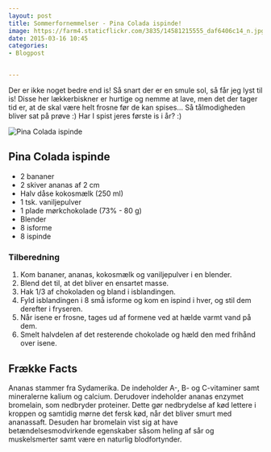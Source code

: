 ```yaml
---
layout: post
title: Sommerfornemmelser - Pina Colada ispinde!
image: https://farm4.staticflickr.com/3835/14581215555_daf6406c14_n.jpg
date: 2015-03-16 10:45
categories:
- Blogpost


---
```


Der er ikke noget bedre end is! Så snart der er en smule sol, så får jeg lyst til is! Disse her lækkerbiskner er hurtige og nemme at lave, men det der tager tid er, at de skal være helt frosne før de kan spises... Så tålmodigheden bliver sat på prøve :) Har I spist jeres første is i år? :)





![Pina Colada ispinde](https://farm4.staticflickr.com/3835/14581215555_daf6406c14_z.jpg)

## Pina Colada ispinde
- 2 bananer
- 2 skiver ananas af 2 cm
- Halv dåse kokosmælk (250 ml)
- 1 tsk. vaniljepulver
- 1 plade mørkchokolade (73% - 80 g)
- Blender
- 8 isforme
- 8 ispinde



### Tilberedning
1. Kom bananer, ananas, kokosmælk og vaniljepulver i en blender.
2. Blend det til, at det bliver en ensartet masse.
3. Hak 1/3 af chokoladen og bland i isblandingen.
4. Fyld isblandingen i 8 små isforme og kom en ispind i hver, og stil dem derefter i fryseren.
5. Når isene er frosne, tages ud af formene ved at hælde varmt vand på dem.
6. Smelt halvdelen af det resterende chokolade og hæld den med frihånd over isene.








## Frække Facts
Ananas stammer fra Sydamerika. De indeholder A-, B- og C-vitaminer samt mineralerne kalium og calcium. Derudover indeholder ananas enzymet bromelain, som nedbryder proteiner. Dette gør nedbrydelse af kød lettere i kroppen og samtidig mørne det fersk kød, når det bliver smurt med ananassaft. Desuden har bromelain vist sig at have betændelsesmodvirkende egenskaber såsom heling af sår og muskelsmerter samt være en naturlig blodfortynder.















